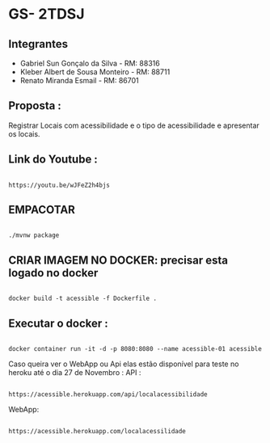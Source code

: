 # GS- 2TDSJ

## Integrantes
 - Gabriel Sun Gonçalo da Silva - RM: 88316
 - Kleber Albert de Sousa Monteiro - RM: 88711
 - Renato Miranda Esmail - RM: 86701

## Proposta :

Registrar Locais com acessibilidade e o tipo de acessibilidade e apresentar os locais.


## Link do Youtube :

```

https://youtu.be/wJFeZ2h4bjs

```

## EMPACOTAR

```

./mvnw package

```

## CRIAR IMAGEM NO DOCKER: precisar esta logado no docker

```

docker build -t acessible -f Dockerfile .

```

## Executar o docker :

```

docker container run -it -d -p 8080:8080 --name acessible-01 acessible

```
Caso queira ver o WebApp ou Api elas estão disponível para teste no heroku até o dia 27 de Novembro :
API : 
```

https://acessible.herokuapp.com/api/localacessibilidade

```

WebApp:

```

https://acessible.herokuapp.com/localacessilidade

```
